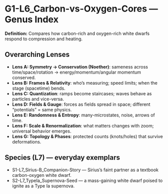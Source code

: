 # G1-L6_Carbon-vs-Oxygen-Cores — Genus Index
**Definition:** Compares how carbon-rich and oxygen-rich white dwarfs respond to compression and heating.
## Overarching Lenses

- **Lens A: Symmetry -> Conservation (Noether)**: sameness across time/space/rotation → energy/momentum/angular momentum conserved.
- **Lens B: Frames & Relativity**: who’s measuring; speed limits; when the stage (spacetime) bends.
- **Lens C: Quantization**: ramps become staircases; waves behave as particles and vice-versa.
- **Lens D: Fields & Gauge**: forces as fields spread in space; different “potentials” = same physics.
- **Lens E: Randomness & Entropy**: many-microstates, noise, arrows of time.
- **Lens F: Scale & Renormalization**: what matters changes with zoom; universal behavior emerges.
- **Lens G: Topology & Phases**: protected counts (knots/holes) that survive deformations.

## Species (L7) — everyday exemplars
- S1-L7_Sirius-B_Companion-Story — Sirius’s faint partner as a textbook carbon-oxygen white dwarf.
- S2-L7_TypeIa_Supernova-Seed — a mass-gaining white dwarf poised to ignite as a Type Ia supernova.
